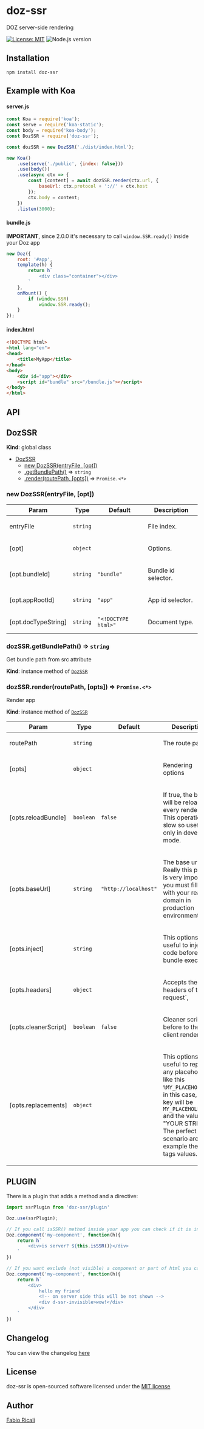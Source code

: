 # doz-ssr
DOZ server-side rendering

<a href="https://opensource.org/licenses/MIT" target="_blank"><img src="https://img.shields.io/badge/License-MIT-yellow.svg" title="License: MIT"/></a>
<img src="https://img.shields.io/badge/Node.js-%3E%3D10.x.x-green.svg" title="Node.js version"/>

## Installation

```
npm install doz-ssr
```

## Example with Koa

#### server.js

```js
const Koa = require('koa');
const serve = require('koa-static');
const body = require('koa-body');
const DozSSR = require('doz-ssr');

const dozSSR = new DozSSR('./dist/index.html');

new Koa()
    .use(serve('./public', {index: false}))
    .use(body())
    .use(async ctx => {
        const [content] = await dozSSR.render(ctx.url, {
            baseUrl: ctx.protocol + '://' + ctx.host
        });
        ctx.body = content;
    })
    .listen(3000);
```

#### bundle.js

**IMPORTANT**, since 2.0.0 it's necessary to call `window.SSR.ready()` inside your Doz app

```js
new Doz({
    root: '#app',
    template(h) {
        return h`
            <div class="container"></div>
        `
    },
    onMount() {
        if (window.SSR)
            window.SSR.ready();
    }
});
```

#### index.html

```html
<!DOCTYPE html>
<html lang="en">
<head>
    <title>MyApp</title>
</head>
<body>
    <div id="app"></div>
    <script id="bundle" src="/bundle.js"></script>
</body>
</html>
```

## API

<a name="DozSSR"></a>

## DozSSR
**Kind**: global class  

* [DozSSR](#DozSSR)
    * [new DozSSR(entryFile, [opt])](#new_DozSSR_new)
    * [.getBundlePath()](#DozSSR+getBundlePath) ⇒ <code>string</code>
    * [.render(routePath, [opts])](#DozSSR+render) ⇒ <code>Promise.&lt;\*&gt;</code>

<a name="new_DozSSR_new"></a>

### new DozSSR(entryFile, [opt])
<table>
  <thead>
    <tr>
      <th>Param</th><th>Type</th><th>Default</th><th>Description</th>
    </tr>
  </thead>
  <tbody>
<tr>
    <td>entryFile</td><td><code>string</code></td><td></td><td><p>File index.</p>
</td>
    </tr><tr>
    <td>[opt]</td><td><code>object</code></td><td></td><td><p>Options.</p>
</td>
    </tr><tr>
    <td>[opt.bundleId]</td><td><code>string</code></td><td><code>&quot;bundle&quot;</code></td><td><p>Bundle id selector.</p>
</td>
    </tr><tr>
    <td>[opt.appRootId]</td><td><code>string</code></td><td><code>&quot;app&quot;</code></td><td><p>App id selector.</p>
</td>
    </tr><tr>
    <td>[opt.docTypeString]</td><td><code>string</code></td><td><code>&quot;&lt;!DOCTYPE html&gt;&quot;</code></td><td><p>Document type.</p>
</td>
    </tr>  </tbody>
</table>

<a name="DozSSR+getBundlePath"></a>

### dozSSR.getBundlePath() ⇒ <code>string</code>
Get bundle path from src attribute

**Kind**: instance method of [<code>DozSSR</code>](#DozSSR)  
<a name="DozSSR+render"></a>

### dozSSR.render(routePath, [opts]) ⇒ <code>Promise.&lt;\*&gt;</code>
Render app

**Kind**: instance method of [<code>DozSSR</code>](#DozSSR)  
<table>
  <thead>
    <tr>
      <th>Param</th><th>Type</th><th>Default</th><th>Description</th>
    </tr>
  </thead>
  <tbody>
<tr>
    <td>routePath</td><td><code>string</code></td><td></td><td><p>The route path.</p>
</td>
    </tr><tr>
    <td>[opts]</td><td><code>object</code></td><td></td><td><p>Rendering options</p>
</td>
    </tr><tr>
    <td>[opts.reloadBundle]</td><td><code>boolean</code></td><td><code>false</code></td><td><p>If true, the bundle will be reload every render call. This operation is slow so useful only in develop mode.</p>
</td>
    </tr><tr>
    <td>[opts.baseUrl]</td><td><code>string</code></td><td><code>&quot;http://localhost&quot;</code></td><td><p>The base url. Really this param is very important, you must fill it with your real domain in production environment.</p>
</td>
    </tr><tr>
    <td>[opts.inject]</td><td><code>string</code></td><td></td><td><p>This options is useful to inject code before app bundle execution.</p>
</td>
    </tr><tr>
    <td>[opts.headers]</td><td><code>object</code></td><td></td><td><p>Accepts the headers of the request`,</p>
</td>
    </tr><tr>
    <td>[opts.cleanerScript]</td><td><code>boolean</code></td><td><code>false</code></td><td><p>Cleaner script before to the client rendering`,</p>
</td>
    </tr><tr>
    <td>[opts.replacements]</td><td><code>object</code></td><td></td><td><p>This options is useful to replace any placeholder like this <code>%MY_PLACEHOLDER%</code>,
in this case, the key will be <code>MY_PLACEHOLDER</code> and the value &quot;YOUR STRING&quot;. The perfect scenario are for example the meta tags values.</p>
</td>
    </tr>  </tbody>
</table>


## PLUGIN

There is a plugin that adds a method and a directive:

```js
import ssrPlugin from 'doz-ssr/plugin'

Doz.use(ssrPlugin);

// If you call isSSR() method inside your app you can check if it is in server environment
Doz.component('my-component', function(h){
    return h`
        <div>is server? ${this.isSSR()}</div>
    `
})

// If you want exclude (not visible) a component or part of html you can use the directive `d-ssr-invisible`
Doz.component('my-component', function(h){
    return h`
        <div>
            hello my friend
            <!-- on server side this will be not shown -->
            <div d-ssr-invisible>wow!</div>
        </div>
    `
})
```

## Changelog
You can view the changelog <a target="_blank" href="https://github.com/dozjs/doz-ssr/blob/master/CHANGELOG.md">here</a>

## License
doz-ssr is open-sourced software licensed under the <a target="_blank" href="http://opensource.org/licenses/MIT">MIT license</a>

## Author
<a target="_blank" href="http://rica.li">Fabio Ricali</a>